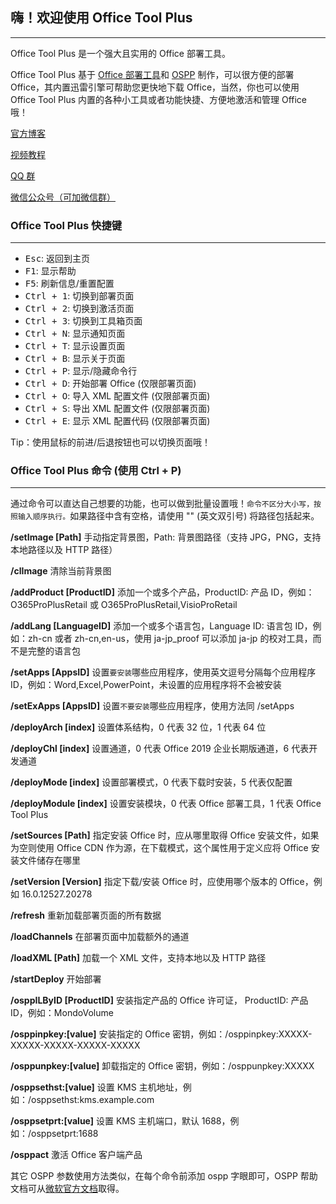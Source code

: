 ## 嗨！欢迎使用 Office Tool Plus

---

Office Tool Plus 是一个强大且实用的 Office 部署工具。

Office Tool Plus 基于 [Office 部署工具](https://aka.ms/ODT)和 [OSPP](https://docs.microsoft.com/en-us/DeployOffice/vlactivation/tools-to-manage-volume-activation-of-office) 制作，可以很方便的部署 Office，其内置迅雷引擎可帮助您更快地下载 Office，当然，你也可以使用 Office Tool Plus 内置的各种小工具或者功能快捷、方便地激活和管理 Office 哦！

[官方博客](https://www.coolhub.top/)

[视频教程](https://space.bilibili.com/23627347)

[QQ 群](https://otp.landian.vip/zh-cn/#about)

[微信公众号（可加微信群）](https://otp.landian.vip/grouplink/wechat.html)

### Office Tool Plus 快捷键

---

- <kbd>Esc</kbd>: 返回到主页
- <kbd>F1</kbd>: 显示帮助
- <kbd>F5</kbd>: 刷新信息/重置配置
- <kbd>Ctrl + 1</kbd>: 切换到部署页面
- <kbd>Ctrl + 2</kbd>: 切换到激活页面
- <kbd>Ctrl + 3</kbd>: 切换到工具箱页面
- <kbd>Ctrl + N</kbd>: 显示通知页面
- <kbd>Ctrl + T</kbd>: 显示设置页面
- <kbd>Ctrl + B</kbd>: 显示关于页面
- <kbd>Ctrl + P</kbd>: 显示/隐藏命令行
- <kbd>Ctrl + D</kbd>: 开始部署 Office (仅限部署页面)
- <kbd>Ctrl + O</kbd>: 导入 XML 配置文件 (仅限部署页面)
- <kbd>Ctrl + S</kbd>: 导出 XML 配置文件 (仅限部署页面)
- <kbd>Ctrl + E</kbd>: 显示 XML 配置代码 (仅限部署页面)

Tip：使用鼠标的前进/后退按钮也可以切换页面哦！

### Office Tool Plus 命令 (使用 Ctrl + P)

---

通过命令可以直达自己想要的功能，也可以做到批量设置哦！`命令不区分大小写，按照输入顺序执行。`如果路径中含有空格，请使用 "" (英文双引号) 将路径包括起来。

**/setImage [Path]** 手动指定背景图，Path: 背景图路径（支持 JPG，PNG，支持本地路径以及 HTTP 路径）

**/clImage** 清除当前背景图

**/addProduct [ProductID]** 添加一个或多个产品，ProductID: 产品 ID，例如：O365ProPlusRetail 或 O365ProPlusRetail,VisioProRetail

**/addLang [LanguageID]** 添加一个或多个语言包，Language ID: 语言包 ID，例如：zh-cn 或者 zh-cn,en-us，使用 ja-jp_proof 可以添加 ja-jp 的校对工具，而不是完整的语言包

**/setApps [AppsID]** 设置`要安装`哪些应用程序，使用英文逗号分隔每个应用程序 ID，例如：Word,Excel,PowerPoint，未设置的应用程序将不会被安装

**/setExApps [AppsID]** 设置`不要安装`哪些应用程序，使用方法同 /setApps

**/deployArch [index]** 设置体系结构，0 代表 32 位，1 代表 64 位

**/deployChl [index]** 设置通道，0 代表 Office 2019 企业长期版通道，6 代表开发通道

**/deployMode [index]** 设置部署模式，0 代表下载时安装，5 代表仅配置

**/deployModule [index]** 设置安装模块，0 代表 Office 部署工具，1 代表 Office Tool Plus

**/setSources [Path]** 指定安装 Office 时，应从哪里取得 Office 安装文件，如果为空则使用 Office CDN 作为源，在下载模式，这个属性用于定义应将 Office 安装文件储存在哪里

**/setVersion [Version]** 指定下载/安装 Office 时，应使用哪个版本的 Office，例如 16.0.12527.20278

**/refresh** 重新加载部署页面的所有数据

**/loadChannels** 在部署页面中加载额外的通道

**/loadXML [Path]** 加载一个 XML 文件，支持本地以及 HTTP 路径

**/startDeploy** 开始部署

**/osppILByID [ProductID]** 安装指定产品的 Office 许可证， ProductID: 产品 ID，例如：MondoVolume

**/osppinpkey:[value]** 安装指定的 Office 密钥，例如：/osppinpkey:XXXXX-XXXXX-XXXXX-XXXXX-XXXXX

**/osppunpkey:[value]** 卸载指定的 Office 密钥，例如：/osppunpkey:XXXXX

**/osppsethst:[value]** 设置 KMS 主机地址，例如：/osppsethst:kms.example.com

**/osppsetprt:[value]** 设置 KMS 主机端口，默认 1688，例如：/osppsetprt:1688

**/osppact** 激活 Office 客户端产品

其它 OSPP 参数使用方法类似，在每个命令前添加 ospp 字眼即可，OSPP 帮助文档可从[微软官方文档](https://docs.microsoft.com/zh-cn/deployoffice/vlactivation/tools-to-manage-volume-activation-of-office)取得。
